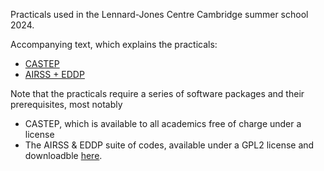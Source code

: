 Practicals used in the Lennard-Jones Centre Cambridge summer school 2024.

Accompanying text, which explains the practicals:
- [CASTEP](https://docs.google.com/document/u/1/d/e/2PACX-1vQxH_FaRty-LalfMFW3no5COI_NQTkdowKnIvErskJQ7czkv4B__e8cR6RPApstbGiXYd6yhF7PqH7K/pub)
- [AIRSS + EDDP](https://docs.google.com/document/u/1/d/1ZpekxgzgnDSeSXiBFMbpr9gznKRKzaNl_3DAu9z6y4g/pub)

Note that the practicals require a series of software packages and their prerequisites, most notably
- CASTEP, which is available to all academics free of charge under a license
- The AIRSS & EDDP suite of codes, available under a GPL2 license and downloadble [here](https://www.mtg.msm.cam.ac.uk/Codes/EDDP).

